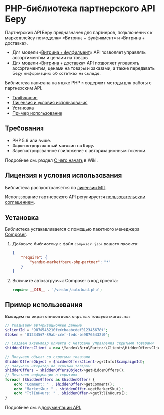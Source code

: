 # PHP-библиотека партнерского API Беру

Партнерский API Беру предназначен для партнеров, подключенных к маркетплейсу по моделям «Витрина + фулфилмент» и «Витрина + доставка».

* Для модели «[Витрина + фулфилмент](https://yandex.ru/dev/market/partner-marketplace/doc/dg/concepts/about-docpage/)» API позволяет управлять ассортиментом и ценами на товары.
* Для модели «[Витрина + доставка](https://yandex.ru/dev/market/partner-marketplace-cd/doc/dg/concepts/about-docpage/)» API позволяет управлять ассортиментом, ценами на товары и заказами, а также передавать Беру информацию об остатках на складе.

Библиотека написана на языке PHP и содержит методы для работы с партнерским API. 

* [Требования](#Требования)
* [Лицензия и условия использования](#Лицензия-и-условия-использования)
* [Установка](#Установка)
* [Пример использования](#Пример-использования)

## Требования

* PHP 5.6 или выше.
* Зарегистрированный магазин на Беру. 
* Зарегистрированное приложение с авторизационным токеном. 
  
Подробнее см. раздел [С чего начать](https://github.com/yandex-market/beru-php-partner/wiki/С-чего-начать) в Wiki.

## Лицензия и условия использования

Библиотека распространяется по [лицензии MIT](LICENSE.txt).

Использование партнерского API регулируется [пользовательским соглашением](https://yandex.ru/legal/market_api_partner/).

## Установка

Библиотека устанавливается с помощью пакетного менеджера [Composer](https://getcomposer.org).

1. Добавьте библиотеку в файл `composer.json` вашего проекта:

   ```json
   {
       "require": {
           "yandex-market/beru-php-partner": "*"
       }
   }
   ```

2. Включите автозагрузчик Composer в код проекта:

   ```php
   require __DIR__ . '/vendor/autoload.php';
   ```   

## Пример использования

Выведем на экран список всех скрытых товаров магазина:

```php
// Указываем авторизационные данные
$clientId = '9876543210fedcbaabcdef0123456789';
$token = '01234567-89ab-cdef-fedc-ba9876543210';

// Создаем экземпляр клиента с методами управления скрытыми товарами
$hiddenOffersClient = new \Yandex\Beru\Partner\Clients\HiddenOffersClient($clientId, $token);

// Получаем объект со скрытыми товарами
$hiddenOffersObject = $hiddenOffersClient->getInfo($campaignId);
// Получаем итератор по скрытым товарам
$hiddenOffers = $hiddenOffersObject->getHiddenOffers();
// Печатаем информацию о скрытиях
foreach ($hiddenOffers as $hiddenOffer) {
    echo "Comment: " . $hiddenOffer->getComment();
    echo "MarketSku: " . $hiddenOffer->getMarkerSku();
    echo "TtlInHours: " . $hiddenOffer->getTtlInHours();
}
```
Подробнее см. в [документации API.](https://yandex.ru/dev/market/partner-marketplace-cd/doc/dg/reference/get-campaigns-id-hidden-offers-docpage/)